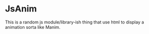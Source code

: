 # JsAnim

This is a random js module/library-ish thing that use html to display a animation sorta like Manim.
